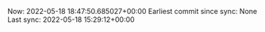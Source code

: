 Now: 2022-05-18 18:47:50.685027+00:00 Earliest commit since sync: None Last sync: 2022-05-18 15:29:12+00:00
